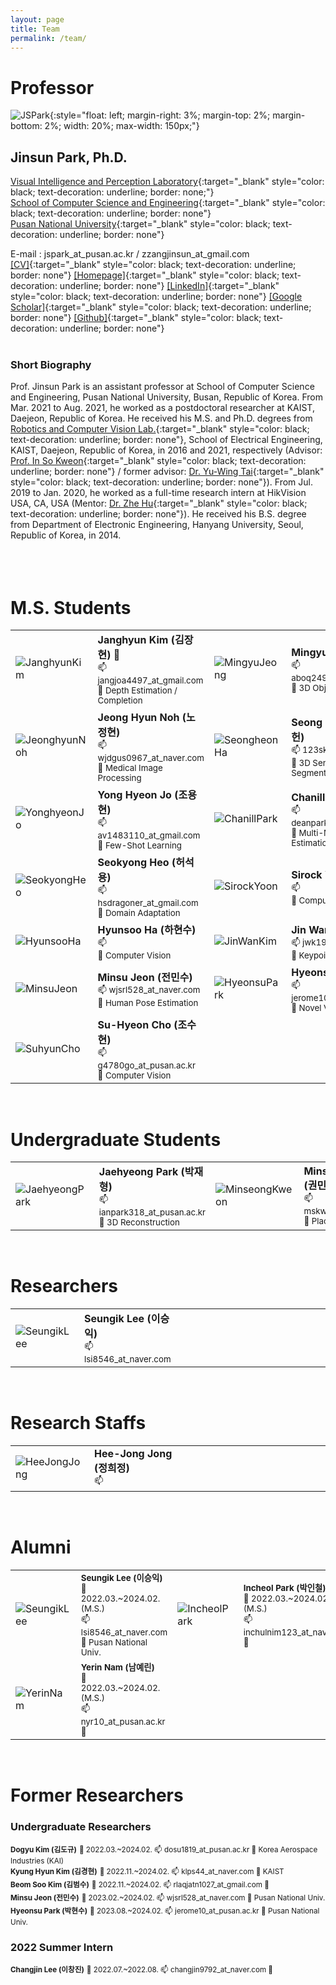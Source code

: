 ```yaml
---
layout: page
title: Team
permalink: /team/
---
```




# Professor
 
![JSPark](../assets/img/team/prof.jpg){:style="float: left; margin-right: 3%; margin-top: 2%; margin-bottom: 2%; width: 20%; max-width: 150px;"}
## Jinsun Park, Ph.D.  

[Visual Intelligence and Perception Laboratory](https://pnu-viplab.github.io/){:target="_blank" style="color: black; text-decoration: underline; border: none;"}  
[School of Computer Science and Engineering](https://cse.pusan.ac.kr/){:target="_blank" style="color: black; text-decoration: underline; border: none"}  
[Pusan National University](https://www.pusan.ac.kr/){:target="_blank" style="color: black; text-decoration: underline; border: none"}  

E-mail : jspark_at_pusan.ac.kr / zzangjinsun_at_gmail.com  
[\[CV\]](https://zzangjinsun.github.io/cv/CV_JSPark.pdf){:target="_blank" style="color: black; text-decoration: underline; border: none"} 
[\[Homepage\]](https://zzangjinsun.github.io/){:target="_blank" style="color: black; text-decoration: underline; border: none"} 
[\[LinkedIn\]](https://www.linkedin.com/in/jinsun-park-6aa043aa/){:target="_blank" style="color: black; text-decoration: underline; border: none"} 
[\[Google Scholar\]](https://scholar.google.co.kr/citations?user=OYTOe58AAAAJ){:target="_blank" style="color: black; text-decoration: underline; border: none"} 
[\[Github\]](https://github.com/zzangjinsun){:target="_blank" style="color: black; text-decoration: underline; border: none"}
<br><br>
  
### Short Biography

Prof. Jinsun Park is an assistant professor at School of Computer Science and Engineering, Pusan National University, Busan, Republic of Korea. From Mar. 2021 to Aug. 2021, he worked as a postdoctoral researcher at KAIST, Daejeon, Republic of Korea. He received his M.S. and Ph.D. degrees from [Robotics and Computer Vision Lab.](http://rcv.kaist.ac.kr/){:target="_blank" style="color: black; text-decoration: underline; border: none"}, School of Electrical Engineering, KAIST, Daejeon, Republic of Korea, in 2016 and 2021, respectively (Advisor: [Prof. In So Kweon](https://scholar.google.com/citations?user=XA8EOlEAAAAJ&hl=en){:target="_blank" style="color: black; text-decoration: underline; border: none"} / former advisor: [Dr. Yu-Wing Tai](https://scholar.google.com/citations?user=nFhLmFkAAAAJ&hl=en){:target="_blank" style="color: black; text-decoration: underline; border: none"}). From Jul. 2019 to Jan. 2020, he worked as a full-time research intern at HikVision USA, CA, USA (Mentor: [Dr. Zhe Hu](https://scholar.google.com/citations?user=4gC0czQAAAAJ&hl=en){:target="_blank" style="color: black; text-decoration: underline; border: none"}). He received his B.S. degree from Department of Electronic Engineering, Hanyang University, Seoul, Republic of Korea, in 2014.
<br><br><br><br>



<!-- # Ph.D. Students

<table style="border-left: none; border-right: none; border-top: none; border-bottom: none;">
    <tr width="100%" style="border-left: none; border-right: none; border-top: none; border-bottom: none;">
        <td width="15%" style="border-left: none; border-right: none; border-top: none; border-bottom: none;">
            <img src="" alt="">
        </td>
        <td width="35%" style="border-left: none; border-right: none; border-top: none; border-bottom: none;">
            <h2></h2>
            <p></p>
            <p></p>
        </td>
        <td width="15%" style="border-left: none; border-right: none; border-top: none; border-bottom: none;">
            <img src="" alt="">
        </td>
        <td width="35%" style="border-left: none; border-right: none; border-top: none; border-bottom: none;">
            <h2></h2>
            <p></p>
            <p></p>
        </td>
    </tr>
</table>

<br> -->

# M.S. Students

<table style="border-left: none; border-right: none; border-top: none; border-bottom: none;">
    <tr style="border-left: none; border-right: none; border-top: none; border-bottom: none;">
        <td width="10%" style="border-left: none; border-right: none; border-top: none; border-bottom: none;">
            <img src="../assets/img/team/janghyun_kim.jpg" alt="JanghyunKim">
        </td>
        <td width="30%" style="border-left: none; border-right: none; border-top: none; border-bottom: none;">
            <span style="font-size: bigger; font-weight: bold">Janghyun Kim (김장현) 👑</span> <br>
            <span style="font-size: smaller;">📫 jangjoa4497_at_gmail.com</span> <br>
            <span style="font-size: smaller;">🔎 Depth Estimation / Completion</span>
        </td>
        <!-- -->
        <td width="10%" style="border-left: none; border-right: none; border-top: none; border-bottom: none;">
            <img src="../assets/img/team/mingyu_jeong.jpg" alt="MingyuJeong">
        </td>
        <td width="30%" style="border-left: none; border-right: none; border-top: none; border-bottom: none;">
            <span style="font-size: bigger; font-weight: bold">Mingyu Jeong (정민규)</span> <br>
            <span style="font-size: smaller;">📫 aboq2496_at_naver.com</span> <br>
            <span style="font-size: smaller;">🔎 3D Object Detection</span>
        </td>
    </tr>
    <!-- -->
    <tr style="border-left: none; border-right: none; border-top: none; border-bottom: none;">
        <td width="10%" style="border-left: none; border-right: none; border-top: none; border-bottom: none;">
            <img src="../assets/img/team/jeonghyun_noh.jpg" alt="JeonghyunNoh">
        </td>
        <td width="30%" style="border-left: none; border-right: none; border-top: none; border-bottom: none;">
            <span style="font-size: bigger; font-weight: bold">Jeong Hyun Noh (노정현)</span> <br>
            <span style="font-size: smaller;">📫 wjdgus0967_at_naver.com</span> <br>
            <span style="font-size: smaller;">🔎 Medical Image Processing</span>
        </td>
        <!-- -->
        <td width="10%" style="border-left: none; border-right: none; border-top: none; border-bottom: none;">
            <img src="../assets/img/team/seongheon_ha.jpg" alt="SeongheonHa">
        </td>
        <td width="30%" style="border-left: none; border-right: none; border-top: none; border-bottom: none;">
            <span style="font-size: bigger; font-weight: bold">Seong Heon Ha (하성헌)</span> <br>
            <span style="font-size: smaller;">📫 123skfro_at_pusan.ac.kr</span> <br>
            <span style="font-size: smaller;">🔎 3D Semantic Segmentation</span>
        </td>
    </tr>
    <!-- -->
    <tr style="border-left: none; border-right: none; border-top: none; border-bottom: none;">
        <td width="10%" style="border-left: none; border-right: none; border-top: none; border-bottom: none;">
            <img src="../assets/img/team/yonghyeon_jo.jpg" alt="YonghyeonJo">
        </td>
        <td width="30%" style="border-left: none; border-right: none; border-top: none; border-bottom: none;">
            <span style="font-size: bigger; font-weight: bold">Yong Hyeon Jo (조용현)</span> <br>
            <span style="font-size: smaller;">📫 av1483110_at_gmail.com</span> <br>
            <span style="font-size: smaller;">🔎 Few-Shot Learning</span>
        </td>
        <!-- -->
        <td width="10%" style="border-left: none; border-right: none; border-top: none; border-bottom: none;">
            <img src="../assets/img/team/chanill_park.jpg" alt="ChanillPark">
        </td>
        <td width="30%" style="border-left: none; border-right: none; border-top: none; border-bottom: none;">
            <span style="font-size: bigger; font-weight: bold">Chanill Park (박찬일)</span> <br>
            <span style="font-size: smaller;">📫 deanpark301_at_gmail.com</span> <br>
            <span style="font-size: smaller;">🔎 Multi-Modal Depth Estimation</span>
        </td>
    </tr>
    <!-- -->
    <tr style="border-left: none; border-right: none; border-top: none; border-bottom: none;">
        <td width="10%" style="border-left: none; border-right: none; border-top: none; border-bottom: none;">
            <img src="../assets/img/team/seokyong_heo.jpg" alt="SeokyongHeo">
        </td>
        <td width="30%" style="border-left: none; border-right: none; border-top: none; border-bottom: none;">
            <span style="font-size: bigger; font-weight: bold">Seokyong Heo (허석용)</span> <br>
            <span style="font-size: smaller;">📫 hsdragoner_at_gmail.com</span> <br>
            <span style="font-size: smaller;">🔎 Domain Adaptation</span>
        </td>
        <!-- -->
        <td width="10%" style="border-left: none; border-right: none; border-top: none; border-bottom: none;">
            <img src="../assets/img/team/dummy.jpg" alt="SirockYoon">
        </td>
        <td width="30%" style="border-left: none; border-right: none; border-top: none; border-bottom: none;">
            <span style="font-size: bigger; font-weight: bold">Sirock Yoon (윤시록)</span> <br>
            <span style="font-size: smaller;">📫 </span> <br>
            <span style="font-size: smaller;">🔎 Computer Vision</span>
        </td>
    </tr>
    <!-- -->
    <tr style="border-left: none; border-right: none; border-top: none; border-bottom: none;">
        <td width="10%" style="border-left: none; border-right: none; border-top: none; border-bottom: none;">
            <img src="../assets/img/team/dummy.jpg" alt="HyunsooHa">
        </td>
        <td width="30%" style="border-left: none; border-right: none; border-top: none; border-bottom: none;">
            <span style="font-size: bigger; font-weight: bold">Hyunsoo Ha (하현수)</span> <br>
            <span style="font-size: smaller;">📫 </span> <br>
            <span style="font-size: smaller;">🔎 Computer Vision</span>
        </td>
        <!-- -->
        <td width="10%" style="border-left: none; border-right: none; border-top: none; border-bottom: none;">
            <img src="../assets/img/team/jinwan_kim.jpg" alt="JinWanKim">
        </td>
        <td width="30%" style="border-left: none; border-right: none; border-top: none; border-bottom: none;">
            <span style="font-size: bigger; font-weight: bold">Jin Wan Kim (김진완)</span> <br>
            <span style="font-size: smaller;">📫 jwk1939_at_naver.com</span> <br>
            <span style="font-size: smaller;">🔎 Keypoint Detection</span>
        </td>
    </tr>
    <!-- -->
    <tr style="border-left: none; border-right: none; border-top: none; border-bottom: none;">
        <td width="10%" style="border-left: none; border-right: none; border-top: none; border-bottom: none;">
            <img src="../assets/img/team/minsu_jeon.jpg" alt="MinsuJeon">
        </td>
        <td width="30%" style="border-left: none; border-right: none; border-top: none; border-bottom: none;">
            <span style="font-size: bigger; font-weight: bold">Minsu Jeon (전민수)</span> <br>
            <span style="font-size: smaller;">📫 wjsrl528_at_naver.com</span> <br>
            <span style="font-size: smaller;">🔎 Human Pose Estimation</span>
        </td>
        <!-- -->
        <td width="10%" style="border-left: none; border-right: none; border-top: none; border-bottom: none;">
            <img src="../assets/img/team/dummy.jpg" alt="HyeonsuPark">
        </td>
        <td width="30%" style="border-left: none; border-right: none; border-top: none; border-bottom: none;">
            <span style="font-size: bigger; font-weight: bold">Hyeonsu Park (박현수)</span> <br>
            <span style="font-size: smaller;">📫 jerome10_at_pusan.ac.kr</span> <br>
            <span style="font-size: smaller;">🔎 Novel View Synthesis</span>
        </td>
    </tr>
    <!-- -->
    <tr style="border-left: none; border-right: none; border-top: none; border-bottom: none;">
        <td width="10%" style="border-left: none; border-right: none; border-top: none; border-bottom: none;">
            <img src="../assets/img/team/dummy.jpg" alt="SuhyunCho">
        </td>
        <td width="30%" style="border-left: none; border-right: none; border-top: none; border-bottom: none;">
            <span style="font-size: bigger; font-weight: bold">Su-Hyeon Cho (조수현)</span> <br>
            <span style="font-size: smaller;">📫 g4780go_at_pusan.ac.kr</span> <br>
            <span style="font-size: smaller;">🔎 Computer Vision</span>
        </td>
        <!-- -->
        <td width="10%" style="border-left: none; border-right: none; border-top: none; border-bottom: none;">
            <!-- <img src="../assets/img/team/dummy.jpg" alt="Dummy"> -->
        </td>
        <td width="30%" style="border-left: none; border-right: none; border-top: none; border-bottom: none;">
            <!-- <span style="font-size: bigger; font-weight: bold"></span> <br> -->
            <!-- <span style="font-size: smaller;">📫 </span> <br> -->
            <!-- <span style="font-size: smaller;">🔎 </span> -->
        </td>
    </tr>
</table>

<br>

# Undergraduate Students

<table style="border-left: none; border-right: none; border-top: none; border-bottom: none;">
    <tr style="border-left: none; border-right: none; border-top: none; border-bottom: none;">
        <td width="10%" style="border-left: none; border-right: none; border-top: none; border-bottom: none;">
            <img src="../assets/img/team/jaehyeong_park.jpg" alt="JaehyeongPark">
        </td>
        <td width="30%" style="border-left: none; border-right: none; border-top: none; border-bottom: none;">
            <span style="font-size: bigger; font-weight: bold">Jaehyeong Park (박재형)</span> <br>
            <span style="font-size: smaller;">📫 ianpark318_at_pusan.ac.kr</span> <br>
            <span style="font-size: smaller;">🔎 3D Reconstruction</span>
        </td>
        <!-- -->
        <td width="10%" style="border-left: none; border-right: none; border-top: none; border-bottom: none;">
            <img src="../assets/img/team/minseong_kweon.jpg" alt="MinseongKweon">
        </td>
        <td width="30%" style="border-left: none; border-right: none; border-top: none; border-bottom: none;">
            <span style="font-size: bigger; font-weight: bold">Minseong Kweon (권민성)</span> <br>
            <span style="font-size: smaller;">📫 mskweon_at_icloud.com</span> <br>
            <span style="font-size: smaller;">🔎 Place Recognition</span>
        </td>
    </tr>
</table>

<br>

# Researchers

<table style="border-left: none; border-right: none; border-top: none; border-bottom: none;">
    <tr style="border-left: none; border-right: none; border-top: none; border-bottom: none;">
        <td width="10%" style="border-left: none; border-right: none; border-top: none; border-bottom: none;">
            <img src="../assets/img/team/seungik_lee.jpg" alt="SeungikLee">
        </td>
        <td width="30%" style="border-left: none; border-right: none; border-top: none; border-bottom: none;">
            <span style="font-size: bigger; font-weight: bold">Seungik Lee (이승익)</span> <br>
            <span style="font-size: smaller;">📫 lsi8546_at_naver.com</span> <br>
        </td>
        <!-- -->
        <td width="10%" style="border-left: none; border-right: none; border-top: none; border-bottom: none;">
            <!-- <img src="../assets/img/team/dummy.jpg" alt="Dummy"> -->
        </td>
        <td width="30%" style="border-left: none; border-right: none; border-top: none; border-bottom: none;">
            <!-- <span style="font-size: bigger; font-weight: bold"></span> <br> -->
            <!-- <span style="font-size: smaller;">📫 </span> <br> -->
        </td>
    </tr>
</table>

<br>

# Research Staffs

<table style="border-left: none; border-right: none; border-top: none; border-bottom: none;">
    <tr style="border-left: none; border-right: none; border-top: none; border-bottom: none;">
        <td width="10%" style="border-left: none; border-right: none; border-top: none; border-bottom: none;">
            <img src="../assets/img/team/dummy.jpg" alt="HeeJongJong">
        </td>
        <td width="30%" style="border-left: none; border-right: none; border-top: none; border-bottom: none;">
            <span style="font-size: bigger; font-weight: bold">Hee-Jong Jong (정희정)</span> <br>
            <span style="font-size: smaller;">📫 </span> <br>
        </td>
        <!-- -->
        <td width="10%" style="border-left: none; border-right: none; border-top: none; border-bottom: none;">
            <!-- <img src="../assets/img/team/dummy.jpg" alt="Dummy"> -->
        </td>
        <td width="30%" style="border-left: none; border-right: none; border-top: none; border-bottom: none;">
            <!-- <span style="font-size: bigger; font-weight: bold"></span> <br> -->
            <!-- <span style="font-size: smaller;">📫 </span> <br> -->
        </td>
    </tr>
</table>

<br>

# Alumni

<table style="border-left: none; border-right: none; border-top: none; border-bottom: none;">
    <tr style="border-left: none; border-right: none; border-top: none; border-bottom: none;">
        <td width="7%" style="border-left: none; border-right: none; border-top: none; border-bottom: none;">
            <img src="../assets/img/team/seungik_lee.jpg" alt="SeungikLee">
        </td>
        <td width="19%" style="border-left: none; border-right: none; border-top: none; border-bottom: none;">
            <span style="font-size: smaller; font-weight: bold">Seungik Lee (이승익)</span> <br>
            <span style="font-size: smaller;">📅 2022.03.~2024.02. (M.S.)</span> <br>
            <span style="font-size: smaller;">📫 lsi8546_at_naver.com</span> <br>
            <span style="font-size: smaller;">💼 Pusan National Univ.</span>
        </td>
        <!-- -->
        <td width="7%" style="border-left: none; border-right: none; border-top: none; border-bottom: none;">
            <img src="../assets/img/team/incheol_park.jpg" alt="IncheolPark">
        </td>
        <td width="19%" style="border-left: none; border-right: none; border-top: none; border-bottom: none;">
            <span style="font-size: smaller; font-weight: bold">Incheol Park (박인철)</span> <br>
            <span style="font-size: smaller;">📅 2022.03.~2024.02. (M.S.)</span> <br>
            <span style="font-size: smaller;">📫 inchulnim123_at_naver.com</span> <br>
            <span style="font-size: smaller;">💼 </span>
        </td>
        <!-- -->
        <td width="7%" style="border-left: none; border-right: none; border-top: none; border-bottom: none;">
            <img src="../assets/img/team/yeogyeong_kim.jpg" alt="YeogyeongKim">
        </td>
        <td width="19%" style="border-left: none; border-right: none; border-top: none; border-bottom: none;">
            <span style="font-size: smaller; font-weight: bold">Yeogyeong Kim (김여경)</span> <br>
            <span style="font-size: smaller;">📅 2022.03.~2024.02. (M.S.)</span> <br>
            <span style="font-size: smaller;">📫 ygkim1225_at_pusan.ac.kr</span> <br>
            <span style="font-size: smaller;">💼 </span>
        </td>
    </tr>
    <!-- -->
    <tr style="border-left: none; border-right: none; border-top: none; border-bottom: none;">
        <td width="7%" style="border-left: none; border-right: none; border-top: none; border-bottom: none;">
            <img src="../assets/img/team/yerin_nam.jpg" alt="YerinNam">
        </td>
        <td width="19%" style="border-left: none; border-right: none; border-top: none; border-bottom: none;">
            <span style="font-size: smaller; font-weight: bold">Yerin Nam (남예린)</span> <br>
            <span style="font-size: smaller;">📅 2022.03.~2024.02. (M.S.)</span> <br>
            <span style="font-size: smaller;">📫 nyr10_at_pusan.ac.kr</span> <br>
            <span style="font-size: smaller;">💼 </span>
        </td>
        <!-- -->
        <td width="7%" style="border-left: none; border-right: none; border-top: none; border-bottom: none;">
            <!-- <img src="../assets/img/team/dummy.jpg" alt="Dummy"> -->
        </td>
        <td width="19%" style="border-left: none; border-right: none; border-top: none; border-bottom: none;">
            <!-- <span style="font-size: smaller; font-weight: bold"></span> <br> -->
            <!-- <span style="font-size: smaller;">📅 </span> <br> -->
            <!-- <span style="font-size: smaller;">📫 </span> <br> -->
            <!-- <span style="font-size: smaller;">💼 </span> -->
        </td>
        <!-- -->
        <td width="7%" style="border-left: none; border-right: none; border-top: none; border-bottom: none;">
            <!-- <img src="../assets/img/team/dummy.jpg" alt="Dummy"> -->
        </td>
        <td width="19%" style="border-left: none; border-right: none; border-top: none; border-bottom: none;">
            <!-- <span style="font-size: smaller; font-weight: bold"></span> <br> -->
            <!-- <span style="font-size: smaller;">📅 </span> <br> -->
            <!-- <span style="font-size: smaller;">📫 </span> <br> -->
            <!-- <span style="font-size: smaller;">💼 </span> -->
        </td>
    </tr>
</table>

<br>

# Former Researchers

### Undergraduate Researchers

<span style="font-size: smaller; font-weight: bold">Dogyu Kim (김도규)</span> <span style="font-size: smaller;">📅 2022.03.~2024.02. 📫 dosu1819_at_pusan.ac.kr 💼 Korea Aerospace Industries (KAI) </span> <br>
<span style="font-size: smaller; font-weight: bold">Kyung Hyun Kim (김경현)</span> <span style="font-size: smaller;">📅 2022.11.~2024.02. 📫 klps44_at_naver.com 💼 KAIST </span> <br>
<span style="font-size: smaller; font-weight: bold">Beom Soo Kim (김범수)</span> <span style="font-size: smaller;">📅 2022.11.~2024.02. 📫 rlaqjatn1027_at_gmail.com 💼 </span> <br>
<span style="font-size: smaller; font-weight: bold">Minsu Jeon (전민수)</span> <span style="font-size: smaller;">📅 2023.02.~2024.02. 📫 wjsrl528_at_naver.com 💼 Pusan National Univ.</span> <br>
<span style="font-size: smaller; font-weight: bold">Hyeonsu Park (박현수)</span> <span style="font-size: smaller;">📅 2023.08.~2024.02. 📫 jerome10_at_pusan.ac.kr 💼 Pusan National Univ.</span> <br>


### 2022 Summer Intern

<span style="font-size: smaller; font-weight: bold">Changjin Lee (이창진)</span> <span style="font-size: smaller;">📅 2022.07.~2022.08. 📫 changjin9792_at_naver.com 💼 </span> <br>

<br>
